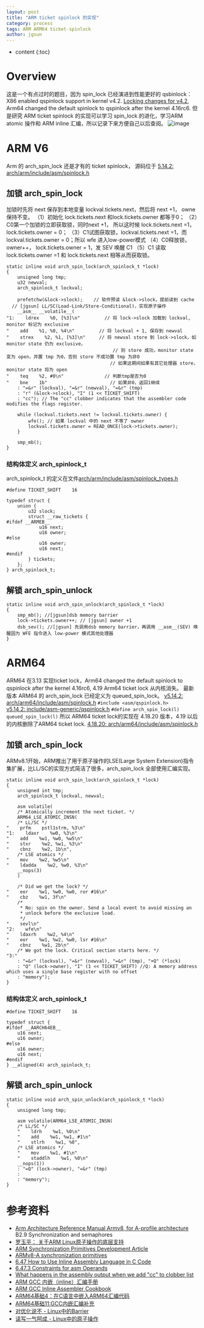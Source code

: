 ```yaml
---
layout: post
title: "ARM ticket spinlock 的实现"
category: process
tags: ARM ARM64 ticket-spinlock
author: jgsun
---
```


* content
{:toc}

# Overview
这是一个有点过时的题目，因为 spin_lock 已经演进到性能更好的 qsbinlock：X86 enabled qspinlock support in kernel  v4.2. [Locking changes for v4.2](http://lkml.iu.edu/hypermail/linux/kernel/1506.2/04205.html), Arm64 changed the default spinlock to qspinlock after the kernel 4.16rc6. 但是研究 ARM ticket spinlock 的实现可以学习 spin_lock 的进化，学习ARM atomic 操作和 ARM inline 汇编，所以记录下来方便自己以后查阅。
![image](/images/posts/process/lock/ticket-spinlock.png)




















# ARM V6
Arm 的 arch_spin_lock 还是才有的 ticket spinlock， 源码位于 [5.14.2: arch/arm/include/asm/spinlock.h](https://elixir.bootlin.com/linux/v5.14.2/source/arch/arm/include/asm/spinlock.h#L56)
## 加锁 arch_spin_lock
加锁时先将 next 保存到本地变量 lockval.tickets.next，然后将 next +1， owne保持不变。
（1）初始化 lock.tickets.next 和lock.tickets.owner 都等于0；
（2）C0第一个加锁的立即获取锁，同时next +1， 所以这时候 lock.tickets.next =1，lock.tickets.owner = 0；
（3）C1试图获取锁，lockval.tickets.next =1，而 lockval.tickets.owner = 0；所以 wfe 进入low-power模式
（4）C0释放锁，owner++， lock.tickets.owner = 1，发 SEV 唤醒 C1
（5）C1 读取 lock.tickets.owner =1 和 lock.tickets.next 相等从而获取锁。
```
static inline void arch_spin_lock(arch_spinlock_t *lock)
{
    unsigned long tmp;
    u32 newval;
    arch_spinlock_t lockval;

    prefetchw(&lock->slock);    // 软件预读 &lock->slock，提前读到 cache
  // [jgsun] LL/SC(Load-Link/Store-Conditional)，实现原子操作
    __asm__ __volatile__(
"1:    ldrex    %0, [%3]\n"         // 将 lock->slock 加载到 lockval, monitor 标记为 exclusive
"    add    %1, %0, %4\n"         // 将 lockval + 1, 保存到 newval
"    strex    %2, %1, [%3]\n"     // 将 newval store 到 lock->slock，如 monitor state 仍为 exclusive，
                                       // 则 store 成功，monitor state 变为 open，并置 tmp 为0，否则 store 不成功置 tmp 为非0
                                      // 如果这期间如果有其它处理器 store，monitor state 将为 open
"    teq    %2, #0\n"               // 判断tmp是否为0
"    bne    1b"                       // 如果非0，返回1继续
    : "=&r" (lockval), "=&r" (newval), "=&r" (tmp)
    : "r" (&lock->slock), "I" (1 << TICKET_SHIFT)
    : "cc"); // The "cc" clobber indicates that the assembler code modifies the flags register. 

    while (lockval.tickets.next != lockval.tickets.owner) {
        wfe(); // 如果 lockval 中的 next 不等了 owner
        lockval.tickets.owner = READ_ONCE(lock->tickets.owner);
    }

    smp_mb();
}
```
### 结构体定义 arch_spinlock_t 
arch_spinlock_t 的定义在文件[arch/arm/include/asm/spinlock_types.h](https://elixir.bootlin.com/linux/latest/source/arch/arm/include/asm/spinlock_types.h#L24)
```
#define TICKET_SHIFT    16

typedef struct {
    union {
        u32 slock;
        struct __raw_tickets {
#ifdef __ARMEB__
            u16 next;
            u16 owner;
#else
            u16 owner;
            u16 next;
#endif
        } tickets;
    };
} arch_spinlock_t;
```
## 解锁 arch_spin_unlock
```
static inline void arch_spin_unlock(arch_spinlock_t *lock)
{
    smp_mb(); //[jgsun]dsb memory barrier
    lock->tickets.owner++; // [jgsun] owner +1 
    dsb_sev(); //[jgsun] 先调用dsb memory barrier，再调用 __asm__(SEV) 唤醒因为 WFE 指令进入 low-power 模式其他处理器
}
```
# ARM64
ARM64 在3.13 实现ticket lock，Arm64 changed the default spinlock to qspinlock after the kernel 4.16rc6, 4.19 Arm64 ticket lock 从内核消失。
最新版本 ARM64 的 arch_spin_lock 已经定义为 queued_spin_lock。
[v5.14.2: arch/arm64/include/asm/spinlock.h](https://elixir.bootlin.com/linux/v5.14.2/source/arch/arm64/include/asm/spinlock.h) `#include <asm/qspinlock.h>`  
[v5.14.2: include/asm-generic/qspinlock.h](https://elixir.bootlin.com/linux/v5.14.2/source/include/asm-generic/qspinlock.h)  `#define arch_spin_lock(l)        queued_spin_lock(l)`
所以 ARM64 ticket lock的实现在 4.18.20 版本，4.19 以后的内核删除了ARM64 ticket lock. [4.18.20: arch/arm64/include/asm/spinlock.h](https://elixir.bootlin.com/linux/v4.18.20/source/arch/arm64/include/asm/spinlock.h)
## 加锁 arch_spin_lock
ARMv8.1开始，ARM推出了用于原子操作的LSE(Large System Extension)指令集扩展，比LL/SC的实现方式简洁了很多，arch_spin_lock 全部使用汇编实现。
```
static inline void arch_spin_lock(arch_spinlock_t *lock)
{
    unsigned int tmp;
    arch_spinlock_t lockval, newval;

    asm volatile(
    /* Atomically increment the next ticket. */
    ARM64_LSE_ATOMIC_INSN(
    /* LL/SC */
"    prfm    pstl1strm, %3\n"
"1:    ldaxr    %w0, %3\n"
"    add    %w1, %w0, %w5\n"
"    stxr    %w2, %w1, %3\n"
"    cbnz    %w2, 1b\n",
    /* LSE atomics */
"    mov    %w2, %w5\n"
"    ldadda    %w2, %w0, %3\n"
    __nops(3)
    )

    /* Did we get the lock? */
"    eor    %w1, %w0, %w0, ror #16\n"
"    cbz    %w1, 3f\n"
    /*
     * No: spin on the owner. Send a local event to avoid missing an
     * unlock before the exclusive load.
     */
"    sevl\n"
"2:    wfe\n"
"    ldaxrh    %w2, %4\n"
"    eor    %w1, %w2, %w0, lsr #16\n"
"    cbnz    %w1, 2b\n"
    /* We got the lock. Critical section starts here. */
"3:"
    : "=&r" (lockval), "=&r" (newval), "=&r" (tmp), "+Q" (*lock)
    : "Q" (lock->owner), "I" (1 << TICKET_SHIFT) //Q: A memory address which uses a single base register with no offset
    : "memory");
}
```
###  结构体定义 arch_spinlock_t
```
#define TICKET_SHIFT    16

typedef struct {
#ifdef __AARCH64EB__
    u16 next;
    u16 owner;
#else
    u16 owner;
    u16 next;
#endif
} __aligned(4) arch_spinlock_t;
```
## 解锁 arch_spin_unlock
```
static inline void arch_spin_unlock(arch_spinlock_t *lock)
{
    unsigned long tmp;

    asm volatile(ARM64_LSE_ATOMIC_INSN(
    /* LL/SC */
    "    ldrh    %w1, %0\n"
    "    add    %w1, %w1, #1\n"
    "    stlrh    %w1, %0",
    /* LSE atomics */
    "    mov    %w1, #1\n"
    "    staddlh    %w1, %0\n"
    __nops(1))
    : "=Q" (lock->owner), "=&r" (tmp)
    :
    : "memory");
}
```
# 参考资料
* [Arm Architecture Reference Manual Armv8, for A-profile architecture](https://developer.arm.com/documentation/ddi0487/gb/)  B2.9 Synchronization and semaphores
* [罗玉平： 关于ARM Linux原子操作的底层支持](https://blog.csdn.net/juS3Ve/article/details/81784688)
* [ARM Synchronization Primitives Development Article](https://developer.arm.com/documentation/dht0008/a/)
* [ARMv8-A synchronization primitives](https://developer.arm.com/documentation/100934/0100)
* [6.47 How to Use Inline Assembly Language in C Code](https://gcc.gnu.org/onlinedocs/gcc/Using-Assembly-Language-with-C.html#Using-Assembly-Language-with-C)
* [6.47.3 Constraints for asm Operands](https://gcc.gnu.org/onlinedocs/gcc/Constraints.html#Constraints)
* [What happens in the assembly output when we add "cc" to clobber list](https://stackoverflow.com/questions/59656857/what-happens-in-the-assembly-output-when-we-add-cc-to-clobber-list)
* [ARM GCC 内嵌（inline）汇编手册](https://blog.csdn.net/lhf_tiger/article/details/32343851)
* [ARM GCC Inline Assembler Cookbook](http://www.ethernut.de/en/documents/arm-inline-asm.html)
* [ARM64基础4：在C语言中嵌入ARM64汇编代码](https://blog.csdn.net/luteresa/article/details/119327138)
* [ARM64基础11:GCC内嵌汇编补充](https://blog.csdn.net/luteresa/article/details/120140887)
* [对优化说不 - Linux中的Barrier](https://zhuanlan.zhihu.com/p/96001570)
* [读写一气呵成 - Linux中的原子操作](https://zhuanlan.zhihu.com/p/89299392)